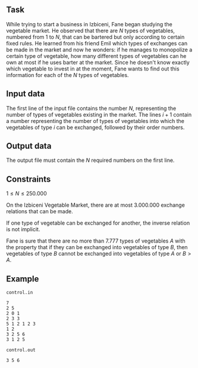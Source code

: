 ## Task

While trying to start a business in Izbiceni, Fane began studying the vegetable market. He observed that there are $N$ types of vegetables, numbered from $1$ to $N$, that can be bartered but only according to certain fixed rules. He learned from his friend Emil which types of exchanges can be made in the market and now he wonders: if he manages to monopolize a certain type of vegetable, how many different types of vegetables can he own at most if he uses barter at the market. Since he doesn't know exactly which vegetable to invest in at the moment, Fane wants to find out this information for each of the $N$ types of vegetables.

## Input data

The first line of the input file contains the number $N$, representing the number of types of vegetables existing in the market. The lines $i+1$ contain a number representing the number of types of vegetables into which the vegetables of type $i$ can be exchanged, followed by their order numbers.

## Output data

The output file must contain the $N$ required numbers on the first line.

## Constraints

$1 \leq N \leq 250.000$

On the Izbiceni Vegetable Market, there are at most $3.000.000$ exchange relations that can be made.

If one type of vegetable can be exchanged for another, the inverse relation is not implicit.

Fane is sure that there are no more than $7.777$ types of vegetables $A$ with the property that if they can be exchanged into vegetables of type $B$, then vegetables of type $B$ cannot be exchanged into vegetables of type $A$ or $B > A$.

## Example

`control.in`
```
7 
2 5 
2 0 1 
2 3 3 
5 1 2 1 2 3 
1 2 
3 2 5 6 
3 1 2 5 
```

`control.out`
```
3 5 6 
```